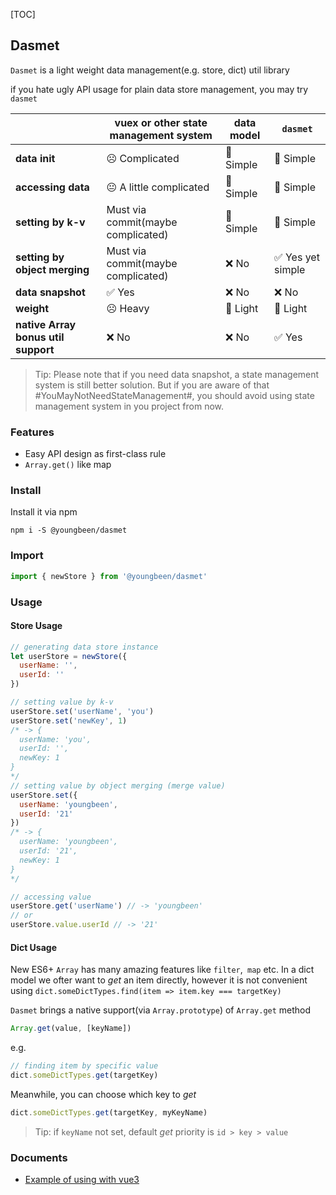 
[TOC]

## Dasmet

`Dasmet` is a light weight data management(e.g. store, dict) util library

if you hate ugly API usage for plain data store management, you may try `dasmet`

|                                     | vuex or other state management system | data model | `dasmet`         |
| ----------------------------------- | ------------------------------------- | ---------- | ---------------- |
| **data init**                       | ☹️ Complicated                         | 🙂 Simple   | 🙂 Simple         |
| **accessing data**                  | 😐 A little complicated                | 🙂 Simple   | 🙂 Simple         |
| **setting by k-v**                  | Must via commit(maybe complicated)    | 🙂 Simple   | 🙂 Simple         |
| **setting by object merging**       | Must via commit(maybe complicated)    | ❌ No       | ✅ Yes yet simple |
| **data snapshot**                   | ✅ Yes                                 | ❌ No       | ❌ No             |
| **weight**                          | ☹️ Heavy                               | 🙂 Light    | 🙂 Light          |
| **native Array bonus util support** | ❌ No                                  | ❌ No       | ✅ Yes            |

> Tip: Please note that if you need data snapshot, a state management system is still better solution. But if you are aware of that #YouMayNotNeedStateManagement#, you should avoid using state management system in you project from now.



### Features

* Easy API design as first-class rule
* `Array.get()` like map

### Install

Install it via npm

```shell
npm i -S @youngbeen/dasmet
```

### Import

```javascript
import { newStore } from '@youngbeen/dasmet'
```

### Usage

#### Store Usage

```javascript
// generating data store instance
let userStore = newStore({
  userName: '',
  userId: ''
})

// setting value by k-v
userStore.set('userName', 'you')
userStore.set('newKey', 1)
/* -> {
  userName: 'you',
  userId: '',
  newKey: 1
} 
*/
// setting value by object merging (merge value)
userStore.set({
  userName: 'youngbeen',
  userId: '21'
})
/* -> {
  userName: 'youngbeen',
  userId: '21',
  newKey: 1
} 
*/

// accessing value
userStore.get('userName') // -> 'youngbeen'
// or
userStore.value.userId // -> '21'
```



#### Dict Usage

New ES6+ `Array` has many amazing features like `filter`,` map` etc. In a dict model we ofter want to *get* an item directly, however it is not convenient using `dict.someDictTypes.find(item => item.key === targetKey)`

`Dasmet` brings a native support(via `Array.prototype`) of `Array.get` method

```javascript
Array.get(value, [keyName])
```

e.g.

```javascript
// finding item by specific value
dict.someDictTypes.get(targetKey)
```

Meanwhile, you can choose which key to *get*

```javascript
dict.someDictTypes.get(targetKey, myKeyName)
```

> Tip: if `keyName` not set, default *get* priority is `id > key > value`

### Documents

* [Example of using with vue3](./docs/using-with-vue3.md)